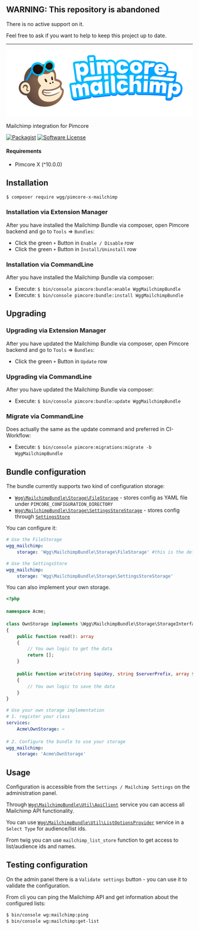 ## WARNING: This repository is abandoned

There is no active support on it.

Feel free to ask if you want to help to keep this project up to date.

---

<p align="center"><img width="600" alt="pimcore-mailchimp" src="./images/logo_fullcolor.svg?raw=true" /></p>

Mailchimp integration for Pimcore

[![Packagist](https://img.shields.io/packagist/v/wgg/pimcore-mailchimp)](https://packagist.org/packages/wgg/pimcore-mailchimp)
[![Software License](https://img.shields.io/packagist/l/wgg/pimcore-mailchimp)](LICENSE)

#### Requirements

* Pimcore X (^10.0.0)

## Installation

```shell
$ composer require wgg/pimcore-x-mailchimp
```

### Installation via Extension Manager

After you have installed the Mailchimp Bundle via composer, open Pimcore backend and go to `Tools` => `Bundles`:

- Click the green `+` Button in `Enable / Disable` row
- Click the green `+` Button in `Install/Uninstall` row

### Installation via CommandLine

After you have installed the Mailchimp Bundle via composer:

- Execute: `$ bin/console pimcore:bundle:enable WggMailchimpBundle`
- Execute: `$ bin/console pimcore:bundle:install WggMailchimpBundle`

## Upgrading

### Upgrading via Extension Manager

After you have updated the Mailchimp Bundle via composer, open Pimcore backend and go to `Tools` => `Bundles`:

- Click the green `+` Button in `Update` row

### Upgrading via CommandLine

After you have updated the Mailchimp Bundle via composer:

- Execute: `$ bin/console pimcore:bundle:update WggMailchimpBundle`

### Migrate via CommandLine

Does actually the same as the update command and preferred in CI-Workflow:

- Execute: `$ bin/console pimcore:migrations:migrate -b WggMailchimpBundle`

## Bundle configuration

The bundle currently supports two kind of configuration storage:

- [`Wgg\MailchimpBundle\Storage\FileStorage`](Storage/FileStorage.php) - stores config as YAML file
  under `PIMCORE_CONFIGURATION_DIRECTORY`
- [`Wgg\MailchimpBundle\Storage\SettingsStoreStorage`](Storage/SettingsStoreStorage.php) - stores config
  through [`SettingsStore`](https://pimcore.com/docs/pimcore/master/Development_Documentation/Development_Tools_and_Details/Settings_Store.html)

You can configure it:

```yaml
# Use the FileStorage
wgg_mailchimp:
    storage: 'Wgg\MailchimpBundle\Storage\FileStorage' #this is the default
```

```yaml
# Use the SettingsStore
wgg_mailchimp:
    storage: 'Wgg\MailchimpBundle\Storage\SettingsStoreStorage'
```

You can also implement your own storage.

```php
<?php

namespace Acme;

class OwnStorage implements \Wgg\MailchimpBundle\Storage\StorageInterface
{
    public function read(): array
    {
        // You own logic to get the data
        return [];
    }
    
    public function write(string $apiKey, string $serverPrefix, array $listIds): void
    {
        // You own logic to save the data
    }
}
```

```yaml
# Use your own storage implementation
# 1. register your class
services:
    Acme\OwnStorage: ~

# 2. Configure the bundle to use your storage
wgg_mailchimp:
    storage: 'Acme\OwnStorage'
```

## Usage

Configuration is accessible from the `Settings / Mailchimp Settings` on the administration panel.

Through [`Wgg\MailchimpBundle\Util\ApiClient`](Util/ApiClient.php) service you can access all Mailchimp API
functionality.

You can use [`Wgg\MailchimpBundle\Util\ListOptionsProvider`](Util/ListOptionsProvider.php) service in a `Select Type`
for audience/list ids.

From twig you can use `mailchimp_list_store` function to get access to list/audience ids and names.

## Testing configuration

On the admin panel there is a `Validate settings` button - you can use it to validate the configuration.

From cli you can ping the Mailchimp API and get information about the configured lists:

```bash
$ bin/console wg:mailchimp:ping
$ bin/console wg:mailchimp:get-list
```

